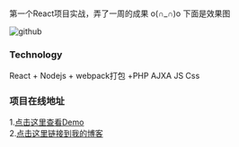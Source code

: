 ##    
   第一个React项目实战，弄了一周的成果 o(∩_∩)o  下面是效果图

   ![github](http://movejs-10002597.file.myqcloud.com/music/2.jpg?sign=zOQ00IMMtzkyUEf2flIUjoIGZRZhPTEwMDAyNTk3Jms9QUtJRHo4WFo4dFdEWmNOOTUwSXVWZTlEVU5FN2xlVHhDdlZPJmU9MTQ2MzQ3OTcxOSZ0PTE0NjA4ODc3MTkmcj00MjEwNDY3MTUmZj0vbXVzaWMvMi5qcGcmYj1tb3ZlanM= "github")   
     
### Technology  
   React + Nodejs + webpack打包 +PHP AJXA  JS  Css

### 项目在线地址
1.[点击这里查看Demo](http://music.movecss.com/src/template/music.html)<br />
2.[点击这里链接到我的博客](http://www.movecss.com)<br />
 
 